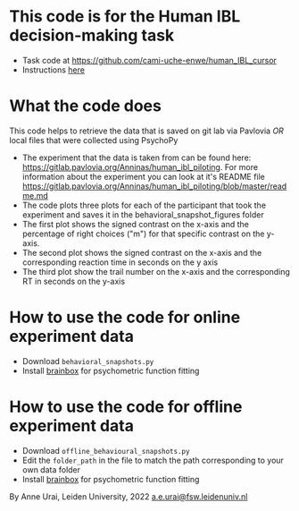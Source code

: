 # This code is for the Human IBL decision-making task
- Task code at https://github.com/cami-uche-enwe/human_IBL_cursor
- Instructions [here](https://docs.google.com/document/d/1C6Kt_tYg0wLJQ1GE0N0mQVeitvk-i0vjs0vuYjYIJsQ/edit)

# What the code does
This code helps to retrieve the data that is saved on git lab via Pavlovia _OR_ local files that were collected using PsychoPy

- The experiment that the data is taken from can be found here: https://gitlab.pavlovia.org/Anninas/human_ibl_piloting. For more information about the experiment you can look at it's README file https://gitlab.pavlovia.org/Anninas/human_ibl_piloting/blob/master/readme.md 
- The code plots three plots for each of the participant that took the experiment and saves it in the behavioral_snapshot_figures folder
- The first plot shows the signed contrast on the x-axis and the percentage of right choices ("m") for that specific contrast on the y-axis.
- The second plot shows the signed contrast on the x-axis and the corresponding reaction time in seconds on the y axis 
- The third plot show the trail number on the x-axis and the corresponding RT in seconds on the y-axis

# How to use the code for online experiment data
- Download `behavioral_snapshots.py`
- Install [brainbox](https://github.com/int-brain-lab/ibllib) for psychometric function fitting

# How to use the code for offline experiment data
- Download `offline_behavioural_snapshots.py`
- Edit the `folder_path` in the file to match the path corresponding to your own data folder
- Install [brainbox](https://github.com/int-brain-lab/ibllib) for psychometric function fitting

By Anne Urai, Leiden University, 2022
a.e.urai@fsw.leidenuniv.nl


